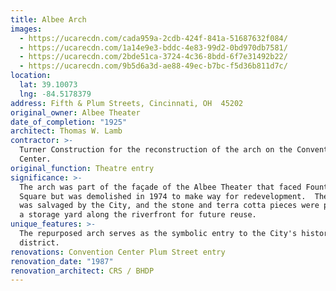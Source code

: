```yaml
---
title: Albee Arch
images:
  - https://ucarecdn.com/cada959a-2cdb-424f-841a-51687632f084/
  - https://ucarecdn.com/1a14e9e3-bddc-4e83-99d2-0bd970db7581/
  - https://ucarecdn.com/2bde51ca-3724-4c36-8bdd-6f7e31492b22/
  - https://ucarecdn.com/9b5d6a3d-ae88-49ec-b7bc-f5d36b811d7c/
location:
  lat: 39.10073
  lng: -84.5178379
address: Fifth & Plum Streets, Cincinnati, OH  45202
original_owner: Albee Theater
date_of_completion: "1925"
architect: Thomas W. Lamb
contractor: >-
  Turner Construction for the reconstruction of the arch on the Convention
  Center.
original_function: Theatre entry
significance: >-
  The arch was part of the façade of the Albee Theater that faced Fountain
  Square but was demolished in 1974 to make way for redevelopment.  The façade
  was salvaged by the City, and the stone and terra cotta pieces were placed in
  a storage yard along the riverfront for future reuse.
unique_features: >-
  The repurposed arch serves as the symbolic entry to the City's historic
  district.
renovations: Convention Center Plum Street entry
renovation_date: "1987"
renovation_architect: CRS / BHDP
---
```


